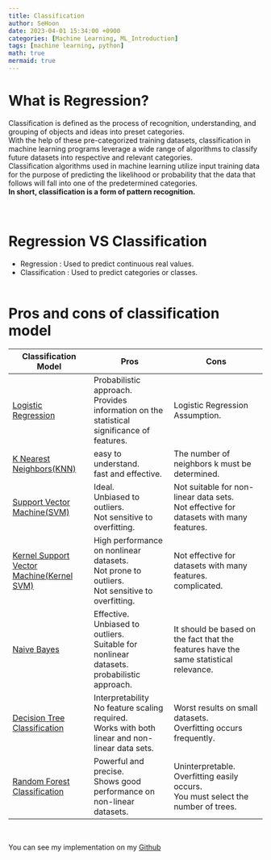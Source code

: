 ```yaml
---
title: Classification
author: SeHoon
date: 2023-04-01 15:34:00 +0900
categories: [Machine Learning, ML_Introduction]
tags: [machine learning, python]
math: true
mermaid: true
---
```


# What is Regression?<br>
Classification is defined as the process of recognition, understanding, and grouping of objects and ideas into preset categories.<br>
With the help of these pre-categorized training datasets, classification in machine learning programs leverage a wide range of algorithms to classify future datasets into respective and relevant categories.<br>
Classification algorithms used in machine learning utilize input training data for the purpose of predicting the likelihood or probability that the data that follows will fall into one of the predetermined categories.<br>
**In short, classification is a form of pattern recognition.**<Br>
<br><br>

# Regression VS Classification

+ Regression : Used to predict continuous real values.
+ Classification : Used to predict categories or classes.
<br><br>

# Pros and cons of classification model

| Classification Model | Pros | Cons |
| -------------------- | ---- | ---- |
| [Logistic Regression](https://csh970605.github.io/posts/Rogistic_Regression/)  | Probabilistic approach.<br>Provides information on the statistical significance of features. | Logistic Regression Assumption.|
| [K Nearest Neighbors(KNN)](https://csh970605.github.io/posts/KNN/) | easy to understand.<br> fast and effective. | The number of neighbors k must be determined. |
| [Support Vector Machine(SVM)](https://csh970605.github.io/posts/SVM/) | Ideal.<br> Unbiased to outliers.<br> Not sensitive to overfitting. | Not suitable for non-linear data sets.<br> Not effective for datasets with many features. |
| [Kernel Support Vector Machine(Kernel SVM)](https://csh970605.github.io/posts/Kernel_SVM/) | High performance on nonlinear datasets.<br> Not prone to outliers.<br> Not sensitive to overfitting. | Not effective for datasets with many features.<br> complicated.|
| [Naive Bayes](https://csh970605.github.io/posts/Naive_Bayes/) |Effective. <br>Unbiased to outliers.<br>Suitable for nonlinear datasets.<br>probabilistic approach. | It should be based on the fact that the features have the same statistical relevance. |
| [Decision Tree Classification](https://csh970605.github.io/posts/Decision_Tree_Classification/) | Interpretability<br>No feature scaling required.<br>Works with both linear and non-linear data sets. | Worst results on small datasets.<br> Overfitting occurs frequently. |
| [Random Forest Classification](https://csh970605.github.io/posts/Random_Forest_Classification/) |Powerful and precise.<br> Shows good performance on non-linear datasets.| Uninterpretable.<br>Overfitting easily occurs.<br> You must select the number of trees.|

<br>

You can see my implementation on my [Github](https://github.com/csh970605/Machine-LearningA-Z/tree/main/Part%203%20-%20Classification)